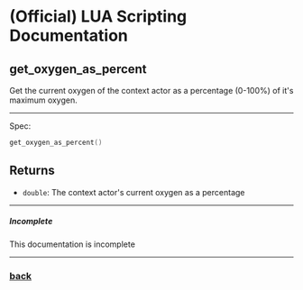 
# (Official) LUA Scripting Documentation

## get_oxygen_as_percent

Get the current oxygen of the context actor as a percentage (0-100%) of it's maximum oxygen.

___

Spec:

```lua
get_oxygen_as_percent()
```

## Returns

- `double`: The context actor's current oxygen as a percentage

___

##### Incomplete

This documentation is incomplete

___

### [back](../getters)
